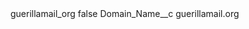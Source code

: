 <?xml version="1.0" encoding="UTF-8"?>
<CustomMetadata xmlns="http://soap.sforce.com/2006/04/metadata" xmlns:xsi="http://www.w3.org/2001/XMLSchema-instance" xmlns:xsd="http://www.w3.org/2001/XMLSchema">
    <label>guerillamail_org</label>
    <protected>false</protected>
    <values>
        <field>Domain_Name__c</field>
        <value xsi:type="xsd:string">guerillamail.org</value>
    </values>
</CustomMetadata>
